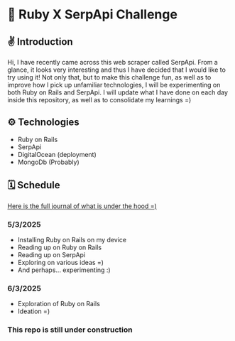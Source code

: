 # 🎯 Ruby X SerpApi Challenge

## ✌️ Introduction
Hi, I have recently came across this web scraper called SerpApi. From a glance, it looks very interesting and thus I have decided that I would like to try using it! 
Not only that, but to make this challenge fun, as well as to improve how I pick up unfamiliar technologies, I will be experimenting on both Ruby on Rails and SerpApi.
I will update what I have done on each day inside this repository, as well as to consolidate my learnings =)

## ⚙️ Technologies
- Ruby on Rails
- SerpApi
- DigitalOcean (deployment)
- MongoDb (Probably)

## 🗓 Schedule
<a href="https://github.com/xKarinSan/Ruby-SerpApi-Challenge/tree/main/journal">Here is the full journal of what is under the hood =) </a>
### 5/3/2025
- Installing Ruby on Rails on my device
- Reading up on Ruby on Rails
- Reading up on SerpApi
- Exploring on various ideas =)
- And perhaps... experimenting :)

### 6/3/2025
- Exploration of Ruby on Rails
- Ideation =)

### This repo is still under construction